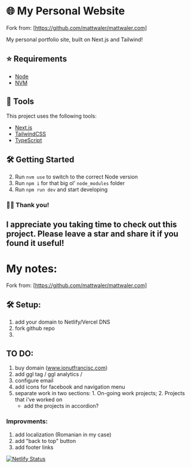 # 🌐 My Personal Website

Fork from: [https://github.com/mattwaler/mattwaler.com]

My personal portfolio site, built on Next.js and Tailwind!

## ⭐️ Requirements

- [Node](https://nodejs.org/en/)
- [NVM](https://github.com/nvm-sh/nvm)

## 🧰 Tools

This project uses the following tools:

- [Next.js](https://nextjs.org/)
- [TailwindCSS](https://tailwindcss.com/)
- [TypeScript](https://www.typescriptlang.org/)

## 🛠 Getting Started

2. Run `nvm use` to switch to the correct Node version
3. Run `npm i` for that big ol' `node_modules` folder
4. Run `npm run dev` and start developing

### 👋🏻 Thank you!

I appreciate you taking time to check out this project. Please leave a star and share it if you found it useful!
--
# My notes:

Fork from: [https://github.com/mattwaler/mattwaler.com]

## 🛠 Setup:

1. add your domain to Netlify/Vercel DNS
2. fork github repo
3. 


## TO DO:

1. buy domain (www.ionutfrancisc.com)
2. add ggl tag / ggl analytics / 
3. configure email
4. add icons for facebook and navigation menu
5. separate work in two sections: 1. On-going work projects; 2. Projects that i've worked on
    - add the projects in accordion?

### Improvments:

1. add localization (Romanian in my case)
2. add "back to top" button
3. add footer links

[![Netlify Status](https://api.netlify.com/api/v1/badges/d8cbd19c-3f64-4c44-99f4-dca205623803/deploy-status)](https://app.netlify.com/sites/ionut-francisc/deploys)
